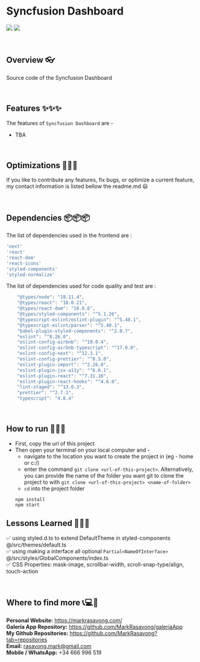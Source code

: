 # Syncfusion Dashboard

![](https://img.shields.io/badge/Name-SyncfusionDashboard-brightgreen?style=plastic&labelColor=inactive)
![](https://img.shields.io/badge/Version-v0.1-blueviolet?style=plastic&labelColor=inactive)

<br>

## Overview 👓

Source code of the Syncfusion Dashboard

<br>

## Features ✨✨✨

The features of `Syncfusion Dashboard` are -

- TBA
<br>

## Optimizations 🔧🔧🔧

If you like to contribute any features, fix bugs, or optimize a current feature, my contact information is listed bellow the readme.md 😃

<br>

## Dependencies 📦📦📦

The list of dependencies used in the frontend are :

```javascript
'next'
'react'
'react-dom'
'react-icons'
'styled-components'
'styled-normalize'
```

The list of dependencies used for code quality and test are :

```javascript
    "@types/node": "18.11.4",
    "@types/react": "18.0.21",
    "@types/react-dom": "18.0.6",
    "@types/styled-components": "^5.1.26",
    "@typescript-eslint/eslint-plugin": "^5.40.1",
    "@typescript-eslint/parser": "^5.40.1",
    "babel-plugin-styled-components": "^2.0.7",
    "eslint": "^8.26.0",
    "eslint-config-airbnb": "^19.0.4",
    "eslint-config-airbnb-typescript": "^17.0.0",
    "eslint-config-next": "^12.3.1",
    "eslint-config-prettier": "^8.5.0",
    "eslint-plugin-import": "^2.26.0",
    "eslint-plugin-jsx-a11y": "^6.6.1",
    "eslint-plugin-react": "^7.31.10",
    "eslint-plugin-react-hooks": "^4.6.0",
    "lint-staged": "^13.0.3",
    "prettier": "^2.7.1",
    "typescript": "4.8.4"
```

<br>

## How to run 🚀🚀🚀

- First, copy the url of this project
- Then open your terminal on your local computer and -
  - navigate to the location you want to create the project in (eg - home or c:/)
  - enter the command `git clone <url-of-this-project>`. Alternatively, you can provide the name of the folder you want git to clone the project to with `git clone <url-of-this-project> <name-of-folder>`
  - `cd` into the project folder
  ```
  npm install
  npm start
  ```

## Lessons Learned 🏫🏫🏫

✅ using styled.d.ts to extend DefaultTheme in styled-components @/src/themes/default.ts<br>
✅ using making a interface all optional `Partial<NameOfInterface>` @/src/styles/GlobalComponents/index.ts<br>
✅ CSS Properties: mask-image, scrollbar-width, scroll-snap-type/align, touch-action

<br>

## Where to find more 📞💻📧

**Personal Website:** https://markrasavong.com/ <br>
**Galería App Repository:** https://github.com/MarkRasavong/galeriaApp <br>
**My Github Repositories:** https://github.com/MarkRasavong?tab=repositories <br>
**Email:** rasavong.mark@gmail.com <br>
**Mobile / WhatsApp:** +34 666 996 519
